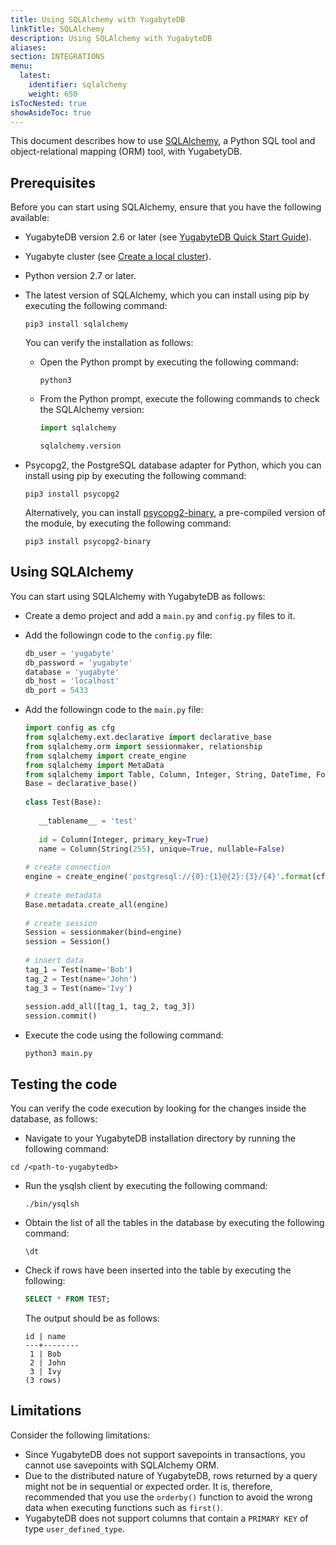 ```yaml
---
title: Using SQLAlchemy with YugabyteDB
linkTitle: SQLAlchemy
description: Using SQLAlchemy with YugabyteDB
aliases:
section: INTEGRATIONS
menu:
  latest:
    identifier: sqlalchemy
    weight: 650
isTocNested: true
showAsideToc: true
---
```


This document describes how to use [SQLAlchemy](https://www.sqlalchemy.org/), a Python SQL tool and object-relational mapping (ORM) tool, with YugabetyDB.

## Prerequisites

Before you can start using SQLAlchemy, ensure that you have the following available:

- YugabyteDB version 2.6 or later (see [YugabyteDB Quick Start Guide](/latest/quick-start/)).

- Yugabyte cluster (see [Create a local cluster](/latest/quick-start/create-local-cluster/macos/)). 

- Python version 2.7 or later.

- The latest version of SQLAlchemy, which you can install using pip by executing the following command:

  ```shell
  pip3 install sqlalchemy
  ```

  You can verify the installation as follows: 

  - Open the Python prompt by executing the following command:

    ```shell
    python3
    ```

  - From the Python prompt, execute the following commands to check the SQLAlchemy version:

    ```python prompt
    import sqlalchemy
    ```

    ```python prompt
    sqlalchemy.version
    ```

- Psycopg2, the PostgreSQL database adapter for Python, which you can install using pip by executing the following command:

  ```shell
  pip3 install psycopg2
  ```

  Alternatively, you can install [psycopg2-binary](https://www.psycopg.org/docs/install.html), a pre-compiled version of the module, by executing the following command:

  ```shell
  pip3 install psycopg2-binary
  ```

## Using SQLAlchemy

You can start using SQLAlchemy with YugabyteDB as follows:

- Create a demo project and add a `main.py` and `config.py` files to it.

- Add the followingn code to the `config.py` file:

  ```python
  db_user = 'yugabyte'
  db_password = 'yugabyte'
  database = 'yugabyte'
  db_host = 'localhost'
  db_port = 5433
  ```

- Add the followingn code to the `main.py` file:

  ```python
  import config as cfg
  from sqlalchemy.ext.declarative import declarative_base
  from sqlalchemy.orm import sessionmaker, relationship
  from sqlalchemy import create_engine
  from sqlalchemy import MetaData
  from sqlalchemy import Table, Column, Integer, String, DateTime, ForeignKey
  Base = declarative_base()
   
  class Test(Base):
   
     __tablename__ = 'test'
   
     id = Column(Integer, primary_key=True)
     name = Column(String(255), unique=True, nullable=False)
   
  # create connection
  engine = create_engine('postgresql://{0}:{1}@{2}:{3}/{4}'.format(cfg.db_user, cfg.db_password, cfg.db_host, cfg.db_port, cfg.database))
   
  # create metadata
  Base.metadata.create_all(engine)
   
  # create session
  Session = sessionmaker(bind=engine)
  session = Session()
   
  # insert data
  tag_1 = Test(name='Bob')
  tag_2 = Test(name='John')
  tag_3 = Test(name='Ivy')
   
  session.add_all([tag_1, tag_2, tag_3])
  session.commit()
  
  ```

- Execute the code using the following command:

  ```shell
  python3 main.py
  ```

## Testing the code

You can verify the code execution by looking for the changes inside the database, as follows:

-  Navigate to your YugabyteDB installation directory by running the following command:

  ```shell
  cd /<path-to-yugabytedb>
  ```

- Run the ysqlsh client by executing the following command: 

  ```shell
  ./bin/ysqlsh
  ```

- Obtain the list of all the tables in the database by executing the following command:  

  ```shell
  \dt
  ```

- Check if rows have been inserted into the table by executing the following:

  ```sql
  SELECT * FROM TEST;
  ```
  
  The output should be as follows:
  
  ```output
  id | name
  ---+--------
   1 | Bob
   2 | John
   3 | Ivy
  (3 rows)
  ```

## Limitations

Consider the following limitations:

- Since YugabyteDB does not support savepoints in transactions, you cannot use savepoints with SQLAlchemy ORM. 
- Due to the distributed nature of YugabyteDB, rows returned by a query might not be in sequential or expected order. It is, therefore, recommended that you use the `orderby()` function to avoid the wrong data when executing functions such as `first()`. 
- YugabyteDB does not support columns that contain a `PRIMARY KEY` of type `user_defined_type`.

